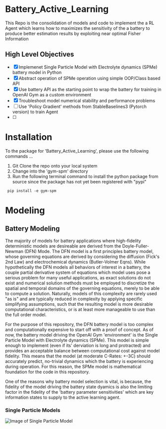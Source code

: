 # Battery_Active_Learning
This Repo is the consolidation of models and code to implement the a RL Agent which learns how to maximizes the sensitivity of the a battery to produce better estimation results by exploiting near optimal Fisher Information

## High Level Objectives 

- [x] Implemenet Single Particle Model with Electrolyte dynamics (SPMe) battery model in Python 
- [x] Abstract operation of SPMe operation using simple OOP/Class based API 
- [x] Use battery API as the starting point to wrap the battery for training in OpenAI Gym as a custom environment
- [x] Troubleshoot model numerical stability and performance problems 
- [ ] Use 'Policy Gradient' methods from StableBaselines3 (Pytorch version) to train Agent 
- [ ] 

# Installation

To the package for 'Battery_Active_Learning', please use the following commands ...

1. Git Clone the repo onto your local system
2. Change into the 'gym-spm' directory
3. Run the following terminal command to install the python package from source since the package has not yet been registered with "pypi" 

``` 
 pip install -e gym-spm
```

# Modeling

## Battery Modeling 
The majority of models for battery applications where high-fidelity deterministic models are desireable are derived from the Doyle-Fuller-Newman (DFN) Mode. The DFN model is a first principles battery model, whose governing equations are derived by considering the diffusion (Fick's 2nd Law) and electrochemical dynamics (Butler-Volmer Eqns). While hypothetically the DFN models all behaviors of interest in a battery, the couple partial derivative system of equations which model uses pose a serious problem for many useful applications, as exact solutions do not exist and numerical solution methods must be employed to discretize the spatial and temporal domains of the governing equations, merely to be able to compute a solution. Naturally, models of this complexity are rarely used "as is" and are typically reduced in complexity by applying specific simplifying assumptions, such that the resulting model is more desirable computational characteristics, or is at least more manageable to use than the full order model. 

For the purpose of this repository, the DFN battery model is too complex and computationally expensive to start off with a proof of concept. As of now, the battery model driving the OpenAI Gym 'environment' is the Single Particle Model with Electrolyte dynamics (SPMe). This model is simple enough to implement (even if its' derviation is long and protracted) and provides an acceptable balance between computational cost against model fidelity. This means that the model (at moderate C-Rates: +-3C) should accurately predict, no-trivial dynamics which the battery is experiencing during operation. For this reason, the SPMe model is mathematical foundation for the code in this repository. 

One of the reasons why battery model selection is vital, is because, the fidelity of the model driving the battery state dyamics is also the limiting factor in the fidelity of the 'battery parameter sensitivities' which are key information states to supply to the active learning agent.   

### Single Particle Models

![Image of Single Particle Model](https://drive.google.com/file/d/11ps-gMi7Xn2pwQ_Eea-y7FvjgS4jwV1Q/view?usp=sharing)

